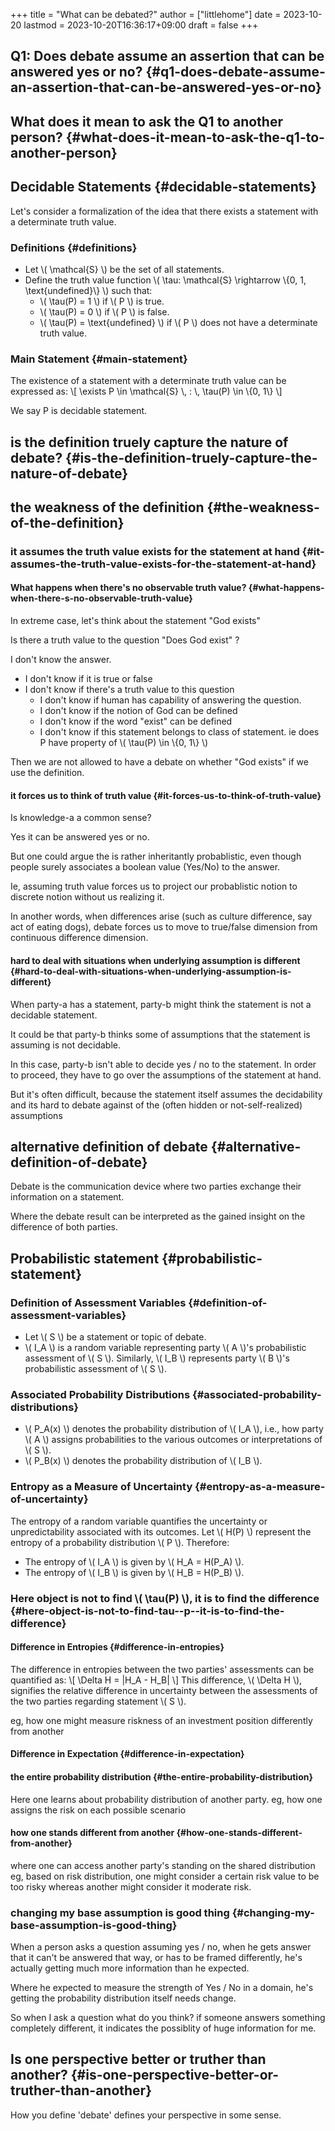 +++
title = "What can be debated?"
author = ["littlehome"]
date = 2023-10-20
lastmod = 2023-10-20T16:36:17+09:00
draft = false
+++

## Q1: Does debate assume an assertion that can be answered yes or no? {#q1-does-debate-assume-an-assertion-that-can-be-answered-yes-or-no}


## What does it mean to ask the Q1 to another person? {#what-does-it-mean-to-ask-the-q1-to-another-person}


## Decidable Statements {#decidable-statements}

Let's consider a formalization of the idea that there exists a statement with a determinate truth value.


### Definitions {#definitions}

-   Let \\( \mathcal{S} \\) be the set of all statements.
-   Define the truth value function \\( \tau: \mathcal{S} \rightarrow \\{0, 1, \text{undefined}\\} \\) such that:
    -   \\( \tau(P) = 1 \\) if \\( P \\) is true.
    -   \\( \tau(P) = 0 \\) if \\( P \\) is false.
    -   \\( \tau(P) = \text{undefined} \\) if \\( P \\) does not have a determinate truth value.


### Main Statement {#main-statement}

The existence of a statement with a determinate truth value can be expressed as:
\\[
   \exists P \in \mathcal{S} \\, : \\, \tau(P) \in \\{0, 1\\}
   \\]

We say P is decidable statement.


## is the definition truely capture the nature of debate? {#is-the-definition-truely-capture-the-nature-of-debate}


## the weakness of the definition {#the-weakness-of-the-definition}


### it assumes the truth value exists for the statement at hand {#it-assumes-the-truth-value-exists-for-the-statement-at-hand}


#### What happens when there's no observable truth value? {#what-happens-when-there-s-no-observable-truth-value}

In extreme case, let's think about the statement "God exists"

Is there a truth value to the question "Does God exist" ?

I don't know the answer.

-   I don't know if it is true or false
-   I don't know if there's a truth value to this question
    -   I don't know if human has capability of answering the question.
    -   I don't know if the notion of God can be defined
    -   I don't know if the word "exist" can be defined
    -   I don't know if this statement belongs to class of statement. ie does P have property of \\( \tau(P) \in \\{0, 1\\} \\)

Then we are not allowed to have a debate on whether "God exists" if we use the definition.


#### it forces us to think of truth value {#it-forces-us-to-think-of-truth-value}

Is knowledge-a a common sense?

Yes it can be answered yes or no.

But one could argue the is rather inheritantly probablistic, even though people surely associates a boolean value (Yes/No) to the answer.

Ie, assuming truth value forces us to project our probablistic notion to discrete notion without us realizing it.

In another words, when differences arise (such as culture difference, say act of eating dogs), debate forces us to move to true/false dimension from continuous difference dimension.


#### hard to deal with situations when underlying assumption is different {#hard-to-deal-with-situations-when-underlying-assumption-is-different}

When party-a has a statement, party-b might think the statement is not a decidable statement.

It could be that party-b thinks some of assumptions that the statement is assuming is not decidable.

In this case, party-b isn't able to decide yes / no to the statement.
In order to proceed, they have to go over the assumptions of the statement at hand.

But it's often difficult, because the statement itself assumes the decidability and its hard to debate against of the (often hidden or not-self-realized) assumptions


## alternative definition of debate {#alternative-definition-of-debate}

Debate is the communication device where two parties exchange their information on a statement.

Where the debate result can be interpreted as the gained insight on the difference of both parties.


## Probabilistic statement {#probabilistic-statement}


### Definition of Assessment Variables {#definition-of-assessment-variables}

-   Let \\( S \\) be a statement or topic of debate.
-   \\( I\_A \\) is a random variable representing party \\( A \\)'s probabilistic assessment of \\( S \\). Similarly, \\( I\_B \\) represents party \\( B \\)'s probabilistic assessment of \\( S \\).


### Associated Probability Distributions {#associated-probability-distributions}

-   \\( P\_A(x) \\) denotes the probability distribution of \\( I\_A \\), i.e., how party \\( A \\) assigns probabilities to the various outcomes or interpretations of \\( S \\).
-   \\( P\_B(x) \\) denotes the probability distribution of \\( I\_B \\).


### Entropy as a Measure of Uncertainty {#entropy-as-a-measure-of-uncertainty}

The entropy of a random variable quantifies the uncertainty or unpredictability associated with its outcomes. Let \\( H(P) \\) represent the entropy of a probability distribution \\( P \\). Therefore:

-   The entropy of \\( I\_A \\) is given by \\( H\_A = H(P\_A) \\).
-   The entropy of \\( I\_B \\) is given by \\( H\_B = H(P\_B) \\).


### Here object is not to find \\( \tau(P) \\), it is to find the difference {#here-object-is-not-to-find-tau--p--it-is-to-find-the-difference}


#### Difference in Entropies {#difference-in-entropies}

The difference in entropies between the two parties' assessments can be quantified as:
\\[ \Delta H = |H\_A - H\_B| \\]
This difference, \\( \Delta H \\), signifies the relative difference in uncertainty between the assessments of the two parties regarding statement \\( S \\).

eg, how one might measure riskness of an investment position differently from another


#### Difference in Expectation {#difference-in-expectation}


#### the entire probability distribution {#the-entire-probability-distribution}

Here one learns about probability distribution of another party.
eg, how one assigns the risk on each possible scenario


#### how one stands different from another {#how-one-stands-different-from-another}

where one can access another party's standing on the shared distribution
eg, based on risk distribution, one might consider a certain risk value to be too risky whereas another might consider it moderate risk.


### changing my base assumption is good thing {#changing-my-base-assumption-is-good-thing}

When a person asks a question assuming yes / no, when he gets answer that it can't be answered that way, or has to be framed differently, he's actually getting much more information than he expected.

Where he expected to measure the strength of Yes / No in a domain, he's getting the probability distribution itself needs change.

So when I ask a question what do you think? if someone answers something completely different, it indicates the possiblity of huge information for me.


## Is one perspective better or truther than another? {#is-one-perspective-better-or-truther-than-another}

How you define 'debate' defines your perspective in some sense.
